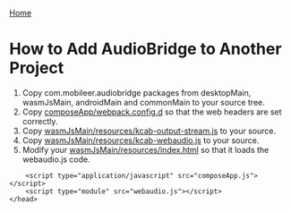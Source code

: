 [Home](/README.md)

# How to Add AudioBridge to Another Project

1. Copy com.mobileer.audiobridge packages from desktopMain, wasmJsMain, androidMain and commonMain to your source tree.
1. Copy [composeApp/webpack.config.d](../composeApp/webpack.config.d) so that the web headers are set correctly.
1. Copy [wasmJsMain/resources/kcab-output-stream.js](../composeApp/src/wasmJsMain/resources/kcab-output-stream.js) to your source.
1. Copy [wasmJsMain/resources/kcab-webaudio.js](../composeApp/src/wasmJsMain/resources/kcab-webaudio.js) to your source.
1. Modify your [wasmJsMain/resources/index.html](../composeApp/src/wasmJsMain/resources/index.html) so that it loads the webaudio.js code.

```
    <script type="application/javascript" src="composeApp.js"></script>
    <script type="module" src="webaudio.js"></script>
</head>
```

